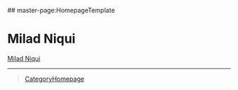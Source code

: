 \#\# master-page:HomepageTemplate

Milad Niqui
===========

[Milad Niqui](http://www.cs.ru.nl/~milad)

------------------------------------------------------------------------

> [CategoryHomepage](CategoryHomepage)
